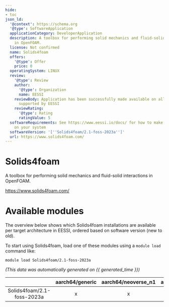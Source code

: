 ```yaml
---
hide:
- toc
json_ld:
  '@context': https://schema.org
  '@type': SoftwareApplication
  applicationCategory: DeveloperApplication
  description: A toolbox for performing solid mechanics and fluid-solid interactions
    in OpenFOAM.
  license: Not confirmed
  name: Solids4foam
  offers:
    '@type': Offer
    price: 0
  operatingSystem: LINUX
  review:
    '@type': Review
    author:
      '@type': Organization
      name: EESSI
    reviewBody: Application has been successfully made available on all architectures
      supported by EESSI
    reviewRating:
      '@type': Rating
      ratingValue: 5
  softwareRequirements: See https://www.eessi.io/docs/ for how to make EESSI available
    on your system
  softwareVersion: '[''Solids4foam/2.1-foss-2023a'']'
  url: https://www.solids4foam.com/
---
```


Solids4foam
===========


A toolbox for performing solid mechanics and fluid-solid interactions in OpenFOAM.

https://www.solids4foam.com/
# Available modules


The overview below shows which Solids4foam installations are available per target architecture in EESSI, ordered based on software version (new to old).

To start using Solids4foam, load one of these modules using a `module load` command like:

```shell
module load Solids4foam/2.1-foss-2023a
```

*(This data was automatically generated on {{ generated_time }})*  

| |aarch64/generic|aarch64/neoverse_n1|aarch64/neoverse_v1|aarch64/nvidia/grace|x86_64/generic|x86_64/amd/zen2|x86_64/amd/zen3|x86_64/amd/zen4|x86_64/intel/haswell|x86_64/intel/sapphirerapids|x86_64/intel/skylake_avx512|
| :---: | :---: | :---: | :---: | :---: | :---: | :---: | :---: | :---: | :---: | :---: | :---: |
|Solids4foam/2.1-foss-2023a|x|x|x|x|x|x|x|x|x|x|x|
